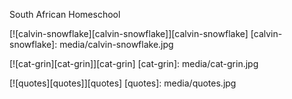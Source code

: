 South African Homeschool

[![calvin-snowflake][calvin-snowflake]][calvin-snowflake]
  [calvin-snowflake]: media/calvin-snowflake.jpg

[![cat-grin][cat-grin]][cat-grin]
  [cat-grin]: media/cat-grin.jpg

[![quotes][quotes]][quotes]
  [quotes]: media/quotes.jpg
